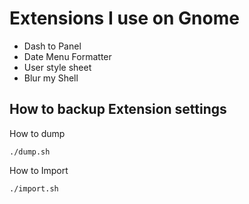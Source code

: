 # Extensions I use on Gnome
- Dash to Panel
- Date Menu Formatter
- User style sheet
- Blur my Shell

## How to backup Extension settings

How to dump
```
./dump.sh
```

How to Import
```
./import.sh
```